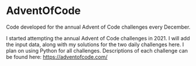 # AdventOfCode
Code developed for the annual Advent of Code challenges every December.

I started attempting the annual Advent of Code challenges in 2021. 
I will add the input data, along with my solutions for the two daily challenges here. 
I plan on using Python for all challenges.
Descriptions of each challenge can be found here: https://adventofcode.com/

